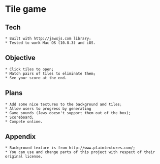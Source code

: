 # Tile game

## Tech
    * Built with http://jawsjs.com library;
    * Tested to work Mac OS (10.8.3) and iOS.

## Objective
    * Click tiles to open;
    * Match pairs of tiles to eliminate them;
    * See your score at the end.

## Plans
    * Add some nice textures to the background and tiles;
    * Allow users to progress by generating
    * Game sounds (Jaws doesn't support them out of the box);
    * Scoreboard;
    * Compete online.

## Appendix
    * Background texture is from http://www.plaintextures.com/;
    * You can use and change parts of this project with respect of their original license.
